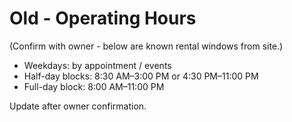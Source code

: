 # Old - Operating Hours

(Confirm with owner - below are known rental windows from site.)
- Weekdays: by appointment / events
- Half-day blocks: 8:30 AM–3:00 PM or 4:30 PM–11:00 PM
- Full-day block: 8:00 AM–11:00 PM

Update after owner confirmation.
